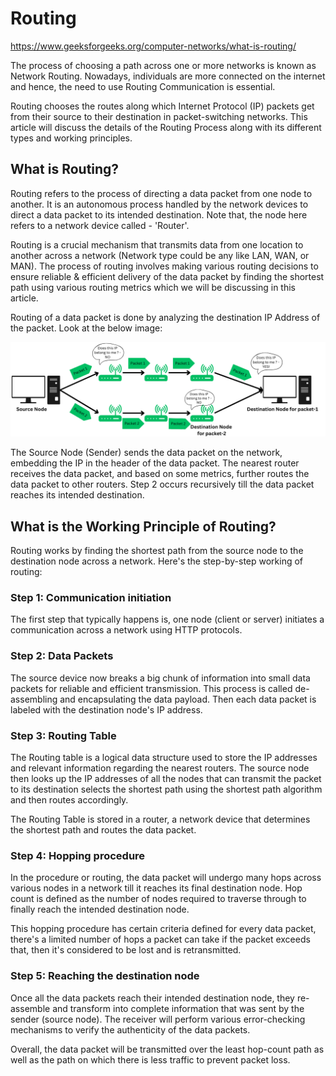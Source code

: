 # Routing

https://www.geeksforgeeks.org/computer-networks/what-is-routing/

The process of choosing a path across one or more networks is known as Network Routing. Nowadays, individuals are more connected on the internet and hence, the need to use Routing Communication is essential.

Routing chooses the routes along which Internet Protocol (IP) packets get from their source to their destination in packet-switching networks. This article will discuss the details of the Routing Process along with its different types and working principles.

## What is Routing?

Routing refers to the process of directing a data packet from one node to another. It is an autonomous process handled by the network devices to direct a data packet to its intended destination. Note that, the node here refers to a network device called - 'Router'.

Routing is a crucial mechanism that transmits data from one location to another across a network (Network type could be any like LAN, WAN, or MAN). The process of routing involves making various routing decisions to ensure reliable & efficient delivery of the data packet by finding the shortest path using various routing metrics which we will be discussing in this article.

Routing of a data packet is done by analyzing the destination IP Address of the packet. Look at the below image:

![0](./images/Packet-1.png)

The Source Node (Sender) sends the data packet on the network, embedding the IP in the header of the data packet.
The nearest router receives the data packet, and based on some metrics, further routes the data packet to other routers.
Step 2 occurs recursively till the data packet reaches its intended destination.

## What is the Working Principle of Routing?
Routing works by finding the shortest path from the source node to the destination node across a network. Here's the step-by-step working of routing:

### Step 1: Communication initiation
The first step that typically happens is, one node (client or server) initiates a communication across a network using HTTP protocols.

### Step 2: Data Packets
The source device now breaks a big chunk of information into small data packets for reliable and efficient transmission. This process is called de-assembling and encapsulating the data payload. Then each data packet is labeled with the destination node's IP address.

### Step 3: Routing Table
The Routing table is a logical data structure used to store the IP addresses and relevant information regarding the nearest routers. The source node then looks up the IP addresses of all the nodes that can transmit the packet to its destination selects the shortest path using the shortest path algorithm and then routes accordingly.

The Routing Table is stored in a router, a network device that determines the shortest path and routes the data packet.

### Step 4: Hopping procedure
In the procedure or routing, the data packet will undergo many hops across various nodes in a network till it reaches its final destination node. Hop count is defined as the number of nodes required to traverse through to finally reach the intended destination node.

This hopping procedure has certain criteria defined for every data packet, there's a limited number of hops a packet can take if the packet exceeds that, then it's considered to be lost and is retransmitted.

### Step 5: Reaching the destination node
Once all the data packets reach their intended destination node, they re-assemble and transform into complete information that was sent by the sender (source node). The receiver will perform various error-checking mechanisms to verify the authenticity of the data packets.

Overall, the data packet will be transmitted over the least hop-count path as well as the path on which there is less traffic to prevent packet loss.